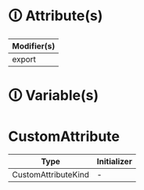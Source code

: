 # &#128712; Attribute(s)

| Modifier(s)                            |
|----------------------------------------|
| export |

# &#128712; Variable(s)

# CustomAttribute

| Type                        | Initializer                       |
|-----------------------------|-----------------------------------|
| CustomAttributeKind | - |